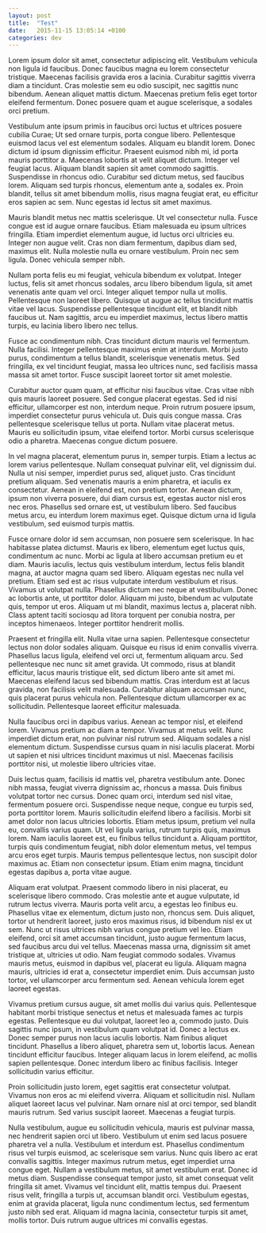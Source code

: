 ```yaml
---
layout: post
title:  "Test"
date:   2015-11-15 13:05:14 +0100
categories: dev
---
```



Lorem ipsum dolor sit amet, consectetur adipiscing elit. Vestibulum vehicula non ligula id faucibus. Donec faucibus magna eu lorem consectetur tristique. Maecenas facilisis gravida eros a lacinia. Curabitur sagittis viverra diam a tincidunt. Cras molestie sem eu odio suscipit, nec sagittis nunc bibendum. Aenean aliquet mattis dictum. Maecenas pretium felis eget tortor eleifend fermentum. Donec posuere quam et augue scelerisque, a sodales orci pretium.

Vestibulum ante ipsum primis in faucibus orci luctus et ultrices posuere cubilia Curae; Ut sed ornare turpis, porta congue libero. Pellentesque euismod lacus vel est elementum sodales. Aliquam eu blandit lorem. Donec dictum id ipsum dignissim efficitur. Praesent euismod nibh mi, id porta mauris porttitor a. Maecenas lobortis at velit aliquet dictum. Integer vel feugiat lacus. Aliquam blandit sapien sit amet commodo sagittis. Suspendisse in rhoncus odio. Curabitur sed dictum metus, sed faucibus lorem. Aliquam sed turpis rhoncus, elementum ante a, sodales ex. Proin blandit, tellus sit amet bibendum mollis, risus magna feugiat erat, eu efficitur eros sapien ac sem. Nunc egestas id lectus sit amet maximus.

Mauris blandit metus nec mattis scelerisque. Ut vel consectetur nulla. Fusce congue est id augue ornare faucibus. Etiam malesuada eu ipsum ultrices fringilla. Etiam imperdiet elementum augue, id luctus orci ultricies eu. Integer non augue velit. Cras non diam fermentum, dapibus diam sed, maximus elit. Nulla molestie nulla eu ornare vestibulum. Proin nec sem ligula. Donec vehicula semper nibh.

Nullam porta felis eu mi feugiat, vehicula bibendum ex volutpat. Integer luctus, felis sit amet rhoncus sodales, arcu libero bibendum ligula, sit amet venenatis ante quam vel orci. Integer aliquet tempor nulla ut mollis. Pellentesque non laoreet libero. Quisque ut augue ac tellus tincidunt mattis vitae vel lacus. Suspendisse pellentesque tincidunt elit, et blandit nibh faucibus ut. Nam sagittis, arcu eu imperdiet maximus, lectus libero mattis turpis, eu lacinia libero libero nec tellus.

Fusce ac condimentum nibh. Cras tincidunt dictum mauris vel fermentum. Nulla facilisi. Integer pellentesque maximus enim at interdum. Morbi justo purus, condimentum a tellus blandit, scelerisque venenatis metus. Sed fringilla, ex vel tincidunt feugiat, massa leo ultrices nunc, sed facilisis massa massa sit amet tortor. Fusce suscipit laoreet tortor sit amet molestie.

Curabitur auctor quam quam, at efficitur nisi faucibus vitae. Cras vitae nibh quis mauris laoreet posuere. Sed congue placerat egestas. Sed id nisi efficitur, ullamcorper est non, interdum neque. Proin rutrum posuere ipsum, imperdiet consectetur purus vehicula ut. Duis quis congue massa. Cras pellentesque scelerisque tellus ut porta. Nullam vitae placerat metus. Mauris eu sollicitudin ipsum, vitae eleifend tortor. Morbi cursus scelerisque odio a pharetra. Maecenas congue dictum posuere.

In vel magna placerat, elementum purus in, semper turpis. Etiam a lectus ac lorem varius pellentesque. Nullam consequat pulvinar elit, vel dignissim dui. Nulla ut nisi semper, imperdiet purus sed, aliquet justo. Cras tincidunt pretium aliquam. Sed venenatis mauris a enim pharetra, et iaculis ex consectetur. Aenean in eleifend est, non pretium tortor. Aenean dictum, ipsum non viverra posuere, dui diam cursus est, egestas auctor nisl eros nec eros. Phasellus sed ornare est, ut vestibulum libero. Sed faucibus metus arcu, eu interdum lorem maximus eget. Quisque dictum urna id ligula vestibulum, sed euismod turpis mattis.

Fusce ornare dolor id sem accumsan, non posuere sem scelerisque. In hac habitasse platea dictumst. Mauris ex libero, elementum eget luctus quis, condimentum ac nunc. Morbi ac ligula at libero accumsan pretium eu et diam. Mauris iaculis, lectus quis vestibulum interdum, lectus felis blandit magna, at auctor magna quam sed libero. Aliquam egestas nec nulla vel pretium. Etiam sed est ac risus vulputate interdum vestibulum et risus. Vivamus ut volutpat nulla. Phasellus dictum nec neque at vestibulum. Donec ac lobortis ante, ut porttitor dolor. Aliquam mi justo, bibendum ac vulputate quis, tempor ut eros. Aliquam ut mi blandit, maximus lectus a, placerat nibh. Class aptent taciti sociosqu ad litora torquent per conubia nostra, per inceptos himenaeos. Integer porttitor hendrerit mollis.

Praesent et fringilla elit. Nulla vitae urna sapien. Pellentesque consectetur lectus non dolor sodales aliquam. Quisque eu risus id enim convallis viverra. Phasellus lacus ligula, eleifend vel orci ut, fermentum aliquam arcu. Sed pellentesque nec nunc sit amet gravida. Ut commodo, risus at blandit efficitur, lacus mauris tristique elit, sed dictum libero ante sit amet mi. Maecenas eleifend lacus sed bibendum mattis. Cras interdum est at lacus gravida, non facilisis velit malesuada. Curabitur aliquam accumsan nunc, quis placerat purus vehicula non. Pellentesque dictum ullamcorper ex ac sollicitudin. Pellentesque laoreet efficitur malesuada.

Nulla faucibus orci in dapibus varius. Aenean ac tempor nisl, et eleifend lorem. Vivamus pretium ac diam a tempor. Vivamus at metus velit. Nunc imperdiet dictum erat, non pulvinar nisl rutrum sed. Aliquam sodales a nisl elementum dictum. Suspendisse cursus quam in nisi iaculis placerat. Morbi ut sapien et nisi ultrices tincidunt maximus ut nisl. Maecenas facilisis porttitor nisi, ut molestie libero ultricies vitae.

Duis lectus quam, facilisis id mattis vel, pharetra vestibulum ante. Donec nibh massa, feugiat viverra dignissim ac, rhoncus a massa. Duis finibus volutpat tortor nec cursus. Donec quam orci, interdum sed nisl vitae, fermentum posuere orci. Suspendisse neque neque, congue eu turpis sed, porta porttitor lorem. Mauris sollicitudin eleifend libero a facilisis. Morbi sit amet dolor non lacus ultricies lobortis. Etiam metus ipsum, pretium vel nulla eu, convallis varius quam. Ut vel ligula varius, rutrum turpis quis, maximus lorem. Nam iaculis laoreet est, eu finibus tellus tincidunt a. Aliquam porttitor, turpis quis condimentum feugiat, nibh dolor elementum metus, vel tempus arcu eros eget turpis. Mauris tempus pellentesque lectus, non suscipit dolor maximus ac. Etiam non consectetur ipsum. Etiam enim magna, tincidunt egestas dapibus a, porta vitae augue.

Aliquam erat volutpat. Praesent commodo libero in nisi placerat, eu scelerisque libero commodo. Cras molestie ante et augue vulputate, id rutrum lectus viverra. Mauris porta velit arcu, a egestas leo finibus eu. Phasellus vitae ex elementum, dictum justo non, rhoncus sem. Duis aliquet, tortor ut hendrerit laoreet, justo eros maximus risus, id bibendum nisl ex ut sem. Nunc ut risus ultrices nibh varius congue pretium vel leo. Etiam eleifend, orci sit amet accumsan tincidunt, justo augue fermentum lacus, sed faucibus arcu dui vel tellus. Maecenas massa urna, dignissim sit amet tristique at, ultricies ut odio. Nam feugiat commodo sodales. Vivamus mauris metus, euismod in dapibus vel, placerat eu ligula. Aliquam magna mauris, ultricies id erat a, consectetur imperdiet enim. Duis accumsan justo tortor, vel ullamcorper arcu fermentum sed. Aenean vehicula lorem eget laoreet egestas.

Vivamus pretium cursus augue, sit amet mollis dui varius quis. Pellentesque habitant morbi tristique senectus et netus et malesuada fames ac turpis egestas. Pellentesque eu dui volutpat, laoreet leo a, commodo justo. Duis sagittis nunc ipsum, in vestibulum quam volutpat id. Donec a lectus ex. Donec semper purus non lacus iaculis lobortis. Nam finibus aliquet tincidunt. Phasellus a libero aliquet, pharetra sem ut, lobortis lacus. Aenean tincidunt efficitur faucibus. Integer aliquam lacus in lorem eleifend, ac mollis sapien pellentesque. Donec interdum libero ac finibus facilisis. Integer sollicitudin varius efficitur.

Proin sollicitudin justo lorem, eget sagittis erat consectetur volutpat. Vivamus non eros ac mi eleifend viverra. Aliquam et sollicitudin nisl. Nullam aliquet laoreet lacus vel pulvinar. Nam ornare nisl at orci tempor, sed blandit mauris rutrum. Sed varius suscipit laoreet. Maecenas a feugiat turpis.

Nulla vestibulum, augue eu sollicitudin vehicula, mauris est pulvinar massa, nec hendrerit sapien orci ut libero. Vestibulum ut enim sed lacus posuere pharetra vel a nulla. Vestibulum et interdum est. Phasellus condimentum risus vel turpis euismod, ac scelerisque sem varius. Nunc quis libero ac erat convallis sagittis. Integer maximus rutrum metus, eget imperdiet urna congue eget. Nullam a vestibulum metus, sit amet vestibulum erat. Donec id metus diam. Suspendisse consequat tempor justo, sit amet consequat velit fringilla sit amet. Vivamus vel tincidunt elit, mattis tempus dui. Praesent risus velit, fringilla a turpis ut, accumsan blandit orci. Vestibulum egestas, enim at gravida placerat, ligula nunc condimentum lectus, sed fermentum justo nibh sed erat. Aliquam id magna lacinia, consectetur turpis sit amet, mollis tortor. Duis rutrum augue ultrices mi convallis egestas. 
